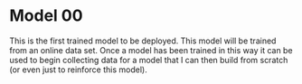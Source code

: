 # Model 00
This is the first trained model to be deployed. This model will be trained from an online data set. Once a model has been trained in this way it can be used to begin collecting data for a model that I can then build from scratch (or even just to reinforce this model).
